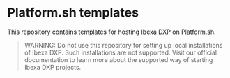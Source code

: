 # Platform.sh templates
This repository contains templates for hosting Ibexa DXP on Platform.sh.
> WARNING: Do not use this repository for setting up local installations of Ibexa DXP.
Such installations are not supported.
Visit our official documentation to learn more about the supported way of starting Ibexa DXP projects.
